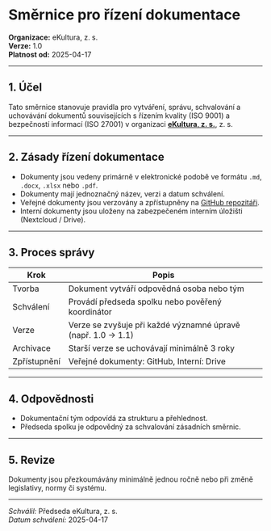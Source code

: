 # Směrnice pro řízení dokumentace
<!-- /smernice/smernice-rizeni-dokumentace.md -->

**Organizace:** eKultura, z. s.  
**Verze:** 1.0  
**Platnost od:** 2025-04-17  

---

## 1. Účel

Tato směrnice stanovuje pravidla pro vytváření, správu, schvalování a uchovávání dokumentů souvisejících s řízením kvality (ISO 9001) a bezpečností informací (ISO 27001) v organizaci **[eKultura, z. s.](https://ekultura.eu)**, z. s.

---

## 2. Zásady řízení dokumentace

- Dokumenty jsou vedeny primárně v elektronické podobě ve formátu `.md`, `.docx`, `.xlsx` nebo `.pdf`.
- Dokumenty mají jednoznačný název, verzi a datum schválení.
- Veřejné dokumenty jsou verzovány a zpřístupněny na [GitHub repozitáři](https://github.com/ekultura/iso-dokumentace).
- Interní dokumenty jsou uloženy na zabezpečeném interním úložišti (Nextcloud / Drive).

---

## 3. Proces správy

| Krok | Popis |
|------|-------|
| Tvorba | Dokument vytváří odpovědná osoba nebo tým |
| Schválení | Provádí předseda spolku nebo pověřený koordinátor |
| Verze | Verze se zvyšuje při každé významné úpravě (např. 1.0 → 1.1) |
| Archivace | Starší verze se uchovávají minimálně 3 roky |
| Zpřístupnění | Veřejné dokumenty: GitHub, Interní: Drive |

---

## 4. Odpovědnosti

- Dokumentační tým odpovídá za strukturu a přehlednost.
- Předseda spolku je odpovědný za schvalování zásadních směrnic.

---

## 5. Revize

Dokumenty jsou přezkoumávány minimálně jednou ročně nebo při změně legislativy, normy či systému.

---

*Schválil:* Předseda eKultura, z. s.  
*Datum schválení:* 2025-04-17
